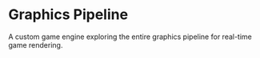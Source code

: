 # Graphics Pipeline
A custom game engine exploring the entire graphics pipeline for real-time game rendering.

